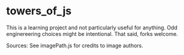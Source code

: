 towers_of_js
============

This is a learning project and not particularly useful for anything. Odd enginereering choices might be intentional. That said, forks welcome.

Sources: See imagePath.js for credits to image authors. 

